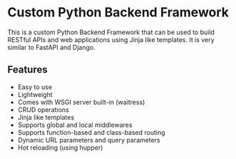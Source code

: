 # Custom Python Backend Framework

This is a custom Python Backend Framework that can be used to build RESTful APIs and web applications using Jinja like templates.
It is very similar to FastAPI and Django.

## Features

- Easy to use
- Lightweight
- Comes with WSGI server built-in (waitress)
- CRUD operations
- Jinja like templates
- Supports global and local middlewares
- Supports function-based and class-based routing
- Dynamic URL parameters and query parameters
- Hot reloading (using hupper)
